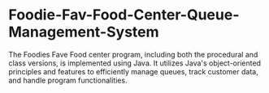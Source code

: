 # Foodie-Fav-Food-Center-Queue-Management-System
The Foodies Fave Food center program, including both the procedural and class versions, is implemented using Java. It utilizes Java's object-oriented principles and features to efficiently manage queues, track customer data, and handle program functionalities.
